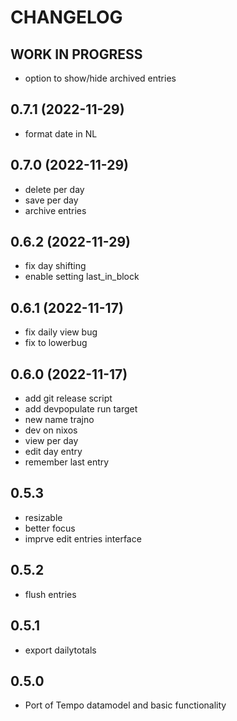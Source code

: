 # CHANGELOG
## **WORK IN PROGRESS**
- option to show/hide archived entries

## 0.7.1 (2022-11-29)
- format date in NL

## 0.7.0 (2022-11-29)
- delete per day
- save per day
- archive entries

## 0.6.2 (2022-11-29)
- fix day shifting
- enable setting last_in_block

## 0.6.1 (2022-11-17)
- fix daily view bug
- fix to lowerbug

## 0.6.0 (2022-11-17)

- add git release script
- add devpopulate run target
- new name trajno
- dev on nixos
- view per day
- edit day entry
- remember last entry

## 0.5.3
- resizable
- better focus
- imprve edit entries interface

## 0.5.2

- flush entries

## 0.5.1

- export dailytotals

## 0.5.0

- Port of Tempo datamodel and basic functionality
